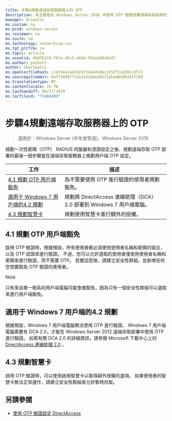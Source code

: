 ```yaml
---
title: 步驟4規劃遠端存取服務器上的 OTP
description: 本主題是在 Windows Server 2016 中使用 OTP 驗證部署遠端存取指南的一部分。
manager: brianlic
ms.custom: na
ms.prod: windows-server
ms.reviewer: na
ms.suite: na
ms.technology: networking-ras
ms.tgt_pltfrm: na
ms.topic: article
ms.assetid: 4b97b2fd-767a-45c1-a64e-5b3edd0c8a47
ms.author: pashort
author: shortpatti
ms.openlocfilehash: cc833ea2ae5d24754a445d6c1252f21a59cc6f13
ms.sourcegitcommit: 6aff3d88ff22ea141a6ea6572a5ad8dd6321f199
ms.translationtype: MT
ms.contentlocale: zh-TW
ms.lasthandoff: 09/27/2019
ms.locfileid: "71404389"
---
```

# <a name="step-4-plan-for-otp-on-the-remote-access-server"></a>步驟4規劃遠端存取服務器上的 OTP

>適用於：Windows Server (半年度管道)、Windows Server 2016

規劃一次性密碼（OTP） RADIUS 伺服器和憑證設定之後，規劃遠端存取 OTP 部署的最後一個步驟是在遠端存取服務器上規劃用戶端 OTP 設定。  
  
|工作|描述|  
|----|--------|  
|[4.1 規劃 OTP 用戶端豁免](#bkmk_4_1_Exemptions)|為不需要使用 OTP 進行驗證的使用者規劃豁免。|  
|[適用于 Windows 7 用戶端的4.2 規劃](#bkmk_4_2_Win7)|規劃將 DirectAccess 連線助理（DCA）2.0 部署到 Windows 7 用戶端電腦。|  
|[4.3 規劃智慧卡](#BKMK_smartcard)|規劃使用智慧卡進行額外的授權。|  
  
## <a name="bkmk_4_1_Exemptions"></a>4.1 規劃 OTP 用戶端豁免  
啟用 OTP 驗證時，根據預設，所有使用者都必須使用使用者名稱和密碼的組合，以及 OTP 認證來進行驗證。 不過，您可以允許選取的使用者僅使用使用者名稱和密碼來進行驗證，而不需要 OTP。 若要這麼做，請建立安全性群組，並新增任何您想要豁免 OTP 驗證的使用者。  
  
> [!NOTE]  
> 只有來自單一樹系的用戶端電腦可能會被豁免，因為只有一個安全性群組可以選取來進行用戶端豁免。  
  
## <a name="bkmk_4_2_Win7"></a>適用于 Windows 7 用戶端的4.2 規劃  
根據預設，Windows 7 用戶端電腦無法使用 OTP 進行驗證。  Windows 7 用戶端電腦需要有 DCA 2.0，才能在 Windows Server 2012 遠端存取部署中使用 OTP 進行驗證。 如需有關 DCA 2.0 的詳細資訊，請參閱 Microsoft 下載中心上的[DirectAccess 連線助理 2.0](https://go.microsoft.com/fwlink/?LinkId=253699) 。  
  
## <a name="BKMK_smartcard"></a>4.3 規劃智慧卡  
啟用 OTP 驗證時，可以使用啟用智慧卡以取得額外授權的選項。 如果使用者的智慧卡無法正常運作，請建立安全性群組來允許暫時存取。  
  
## <a name="BKMK_Links"></a>另請參閱  
  
-   [使用 OTP 驗證設定 DirectAccess](https://technet.microsoft.com/windows-server-docs/networking/remote-access/ras/otp/deploy-ra-otp)  
  


